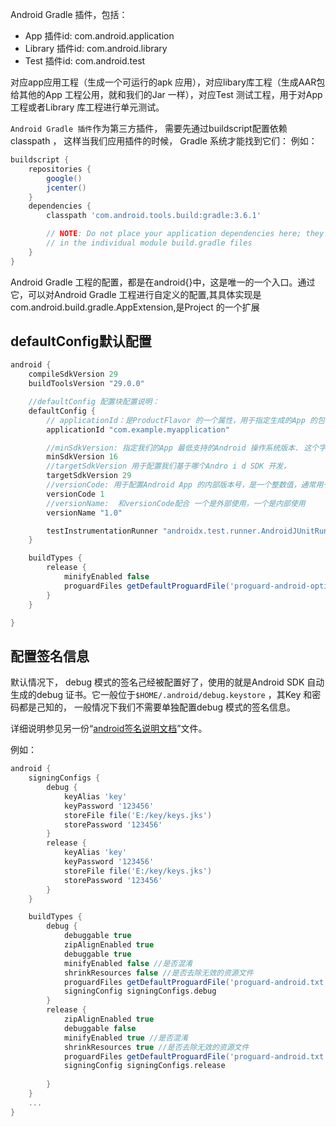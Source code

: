 

Android Gradle 插件，包括：

- App 插件id: com.android.application
- Library 插件id: com.android.library
- Test 插件id: com.android.test

对应app应用工程（生成一个可运行的apk 应用），对应libary库工程（生成AAR包给其他的App 工程公用，就和我们的Jar 一样），对应Test 测试工程，用于对App 工程或者Library 库工程进行单元测试。

 `Android Gradle 插件`作为第三方插件， 需要先通过buildscript配置依赖classpath ， 这样当我们应用插件的时候， Gradle 系统才能找到它们：
例如：
```groovy
buildscript {    
    repositories {
        google()
        jcenter()        
    }
    dependencies {
        classpath 'com.android.tools.build:gradle:3.6.1'        

        // NOTE: Do not place your application dependencies here; they belong
        // in the individual module build.gradle files
    }
}
```
Android Gradle 工程的配置，都是在android{}中，这是唯一的一个入口。通过它，可以对Android Gradle 工程进行自定义的配置,其具体实现是com.android.build.gradle.AppExtension,是Project 的一个扩展

## defaultConfig默认配置

```groovy
android {
    compileSdkVersion 29
    buildToolsVersion "29.0.0"

    //defaultConfig 配置块配置说明：
    defaultConfig {
        // applicationId：是ProductFlavor 的一个属性，用于指定生成的App 的包名，默认情况下是null 。这时候在构建的时候,会从我们的AndroidManifest.xml 文件中读取，也就是我们在AndroidManifest.xmJ 文件中配置的manifest 标签的package 属性值。
        applicationId "com.example.myapplication"

        //minSdkVersion: 指定我们的App 最低支持的Android 操作系统版本. 这个字符串不是我们SDK API LEVEL 的字符串形式， 而是Code Name ，也就是每个Android SDK 的代号
        minSdkVersion 16
        //targetSdkVersion 用于配置我们基于哪个Andro i d SDK 开发，
        targetSdkVersion 29
        //versionCode: 用于配置Android App 的内部版本号，是一个整数值，通常用于版本的升级。没有配置的时候从AndroidManifest.xml让文件中读取，建议配置。 例如 <manifest package="com.example.myapplication" android:versionCode="2" android:versionName="1.1">
        versionCode 1
        //versionName:  和versionCode配合 一个是外部使用，一个是内部使用
        versionName "1.0"

        testInstrumentationRunner "androidx.test.runner.AndroidJUnitRunner"
    }

    buildTypes {
        release {
            minifyEnabled false
            proguardFiles getDefaultProguardFile('proguard-android-optimize.txt'), 'proguard-rules.pro'
        }
    }

}
```

## 配置签名信息

默认情况下， debug 模式的签名己经被配置好了，使用的就是Android SDK 自动生成的debug 证书。它一般位于`$HOME/.android/debug.keystore` ，其Key 和密码都是己知的， 一般情况下我们不需要单独配置debug 模式的签名信息。

详细说明参见另一份“[android签名说明文档](android%20签名.md)”文件。

例如：
```groovy
android {
    signingConfigs {
        debug {
            keyAlias 'key'
            keyPassword '123456'
            storeFile file('E:/key/keys.jks')
            storePassword '123456'
        }
        release {
            keyAlias 'key'
            keyPassword '123456'
            storeFile file('E:/key/keys.jks')
            storePassword '123456'
        }
    }

    buildTypes {
        debug {
            debuggable true
            zipAlignEnabled true
            debuggable true
            minifyEnabled false //是否混淆
            shrinkResources false //是否去除无效的资源文件
            proguardFiles getDefaultProguardFile('proguard-android.txt'), 'proguard-rules.pro'           
            signingConfig signingConfigs.debug            
        }
        release {
            zipAlignEnabled true
            debuggable false
            minifyEnabled true //是否混淆
            shrinkResources true //是否去除无效的资源文件
            proguardFiles getDefaultProguardFile('proguard-android.txt'), 'proguard-rules.pro'          
            signingConfig signingConfigs.release
           
        }
    }
    ...
}
```

